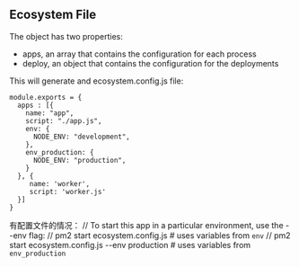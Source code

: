 ## Ecosystem File
The object has two properties:
* apps, an array that contains the configuration for each process
* deploy, an object that contains the configuration for the deployments

This will generate and ecosystem.config.js file:
```
module.exports = {
  apps : [{
    name: "app",
    script: "./app.js",
    env: {
      NODE_ENV: "development",
    },
    env_production: {
      NODE_ENV: "production",
    }
  }, {
     name: 'worker',
     script: 'worker.js'
  }]
}
```

有配置文件的情况：
// To start this app in a particular environment, use the --env flag:
// pm2 start ecosystem.config.js                  # uses variables from `env`
// pm2 start ecosystem.config.js --env production # uses variables from `env_production`
